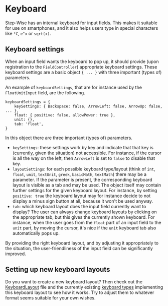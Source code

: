 # Keyboard

Step-Wise has an internal keyboard for input fields. This makes it suitable for use on smartphones, and it also helps users type in special characters like `°C`, `e^x` or `sqrt(x)`.


## Keyboard settings

When an input field wants the keyboard to pop up, it should provide (upon registration to the `FieldController`) appropriate keyboard settings. These keyboard settings are a basic object `{ ... }` with three important (types of) parameters.

An example of `keyboardSettings`, that are for instance used by the `FloatUnitInput` field, are the following.

```
keyboardSettings = {
	keySettings: { Backspace: false, ArrowLeft: false, ArrowUp: false, ... },
	float: { positive: false, allowPower: true },
	unit: {},
	tab: 'float',
}
```

In this object there are three important (types of) parameters.

- `keySettings`: these settings work by key and indicate that that key is (currently, given the situation) not accessible. For instance, if the cursor is all the way on the left, then `ArrowLeft` is set to `false` to disable that key.
- `layoutSettings`: for each possible keyboard type/layout (think of `int`, `float`, `unit`, `textUnit`, `greek`, `basicMath`, `textMath`) there may be a parameter. If the parameter is present, the corresponding keyboard layout is visible as a tab and may be used. The object itself may contain further settings for the given keyboard layout. For instance, by setting `positive: true` the keyboard layout may for instance decide to not display a minus sign button at all, because it won't be used anyway.
- `tab`: which keyboard layout does the input field currently want to display? The user can always change keyboard layouts by clicking on the appropriate tab, but this gives the currently shown keyboard. For instance, when the user goes from the `float` part of an input field to the `unit` part, by moving the cursor, it's nice if the `unit` keyboard tab also automatically pops up.

By providing the right keyboard layout, and by adjusting it appropriately to the situation, the user-friendliness of the input field can be significantly improved.


## Setting up new keyboard layouts

Do you want to create a new keyboard layout? Then check out the [KeyboardLayout](keyboards/KeyboardLayout.js) file and the currently existing [keyboard types](keyboards/types/) implementing this keyboard layout to see how it works. Try to adjust them to whatever format seems suitable for your own wishes.
